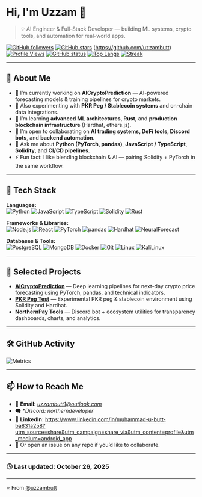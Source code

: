 # Hi, I'm Uzzam 👋

> 💡 AI Engineer & Full-Stack Developer — building ML systems, crypto tools, and automation for real-world apps.

[![GitHub followers](https://img.shields.io/github/followers/uzzambutt?label=Followers&style=social)](https://github.com/uzzambutt)
[![GitHub stars](https://img.shields.io/github/stars/uzzambutt?affiliations=OWNER%2CCOLLABORATOR&style=social)](https://github.com/uzzambutt?tab=repositories)
(https://github.com/uzzambutt)
[![Profile Views](https://komarev.com/ghpvc/?username=uzzambutt&label=Profile%20views&color=blueviolet&style=flat)](https://github.com/uzzambutt)
[![GitHub status](https://github-readme-stats.vercel.app/api?username=uzzambutt&show_icons=true&count_private=true&line_height=24&theme=radical)](https://github.com/uzzambutt)
[![Top Langs](https://github-readme-stats.vercel.app/api/top-langs/?username=uzzambutt&layout=compact&theme=radical)](https://github.com/uzzambutt)
[![Streak](https://github-readme-streak-stats.herokuapp.com/?user=uzzambutt&theme=radical)](https://github.com/uzzambutt)

---

## 🚀 About Me

- 🔭 I’m currently working on **AICryptoPrediction** — AI-powered forecasting models & training pipelines for crypto markets.  
- 🧠 Also experimenting with **PKR Peg / Stablecoin systems** and on-chain data integrations.  
- 🌱 I’m learning **advanced ML architectures**, **Rust**, and **production blockchain infrastructure** (Hardhat, ethers.js).  
- 👯 I’m open to collaborating on **AI trading systems, DeFi tools, Discord bots**, and **backend automation**.  
- 💬 Ask me about **Python (PyTorch, pandas)**, **JavaScript / TypeScript**, **Solidity**, and **CI/CD pipelines**.  
- ⚡ Fun fact: I like blending blockchain & AI — pairing Solidity + PyTorch in the same workflow.

---

## 🧩 Tech Stack

**Languages:**  
![Python](https://img.shields.io/badge/Python-3776AB?style=for-the-badge&logo=python&logoColor=white)
![JavaScript](https://img.shields.io/badge/JavaScript-F7DF1E?style=for-the-badge&logo=javascript&logoColor=black)
![TypeScript](https://img.shields.io/badge/TypeScript-007ACC?style=for-the-badge&logo=typescript&logoColor=white)
![Solidity](https://img.shields.io/badge/Solidity-363636?style=for-the-badge&logo=solidity&logoColor=white)
![Rust](https://img.shields.io/badge/Rust-000000?style=for-the-badge&logo=rust&logoColor=white)

**Frameworks & Libraries:**  
![Node.js](https://img.shields.io/badge/Node.js-339933?style=for-the-badge&logo=node.js&logoColor=white)
![React](https://img.shields.io/badge/React-20232A?style=for-the-badge&logo=react&logoColor=61DAFB)
![PyTorch](https://img.shields.io/badge/PyTorch-EE4C2C?style=for-the-badge&logo=pytorch&logoColor=white)
![pandas](https://img.shields.io/badge/pandas-150458?style=for-the-badge&logo=pandas&logoColor=white)
![Hardhat](https://img.shields.io/badge/Hardhat-FCC72B?style=for-the-badge&logo=hardhat&logoColor=black)
![NeuralForecast](https://img.shields.io/badge/NeuralForecast-FF6F00?style=for-the-badge&logo=neural&logoColor=white)

**Databases & Tools:**  
![PostgreSQL](https://img.shields.io/badge/PostgreSQL-316192?style=for-the-badge&logo=postgresql&logoColor=white)
![MongoDB](https://img.shields.io/badge/MongoDB-4EA94B?style=for-the-badge&logo=mongodb&logoColor=white)
![Docker](https://img.shields.io/badge/Docker-2496ED?style=for-the-badge&logo=docker&logoColor=white)
![Git](https://img.shields.io/badge/Git-F05032?style=for-the-badge&logo=git&logoColor=white)
![Linux](https://img.shields.io/badge/Linux-FCC624?style=for-the-badge&logo=linux&logoColor=black)
![KaliLinux](https://img.shields.io/badge/Kali%20Linux-557C94?style=for-the-badge&logo=kalilinux&logoColor=white)

---

## 🧠 Selected Projects

- [**AICryptoPrediction**](https://github.com/uzzambutt/AICryptoPrediction) — Deep learning pipelines for next-day crypto price forecasting using PyTorch, pandas, and technical indicators.  
- [**PKR Peg Test**](https://github.com/uzzambutt/pkr-peg-test) — Experimental PKR peg & stablecoin environment using Solidity and Hardhat.  
- **NorthernPay Tools** — Discord bot + ecosystem utilities for transparency dashboards, charts, and analytics.

---

## 🛠️ GitHub Activity

![Metrics](https://github-readme-activity-graph.vercel.app/graph?username=uzzambutt&theme=react-dark&hide_border=true)

---

## 📫 How to Reach Me

- 📧 **Email:** *uzzambutt1@outlook.com*  
- 🗨️ **Discord:* *northerndeveloper* 
- 💼 **LinkedIn:** https://www.linkedin.com/in/muhammad-u-butt-ba831a258?utm_source=share&utm_campaign=share_via&utm_content=profile&utm_medium=android_app 
- 💬 Or open an issue on any repo if you’d like to collaborate.

---

### 🕓 Last updated: October 26, 2025

---

⭐️ From [@uzzambutt](https://github.com/uzzambutt)
